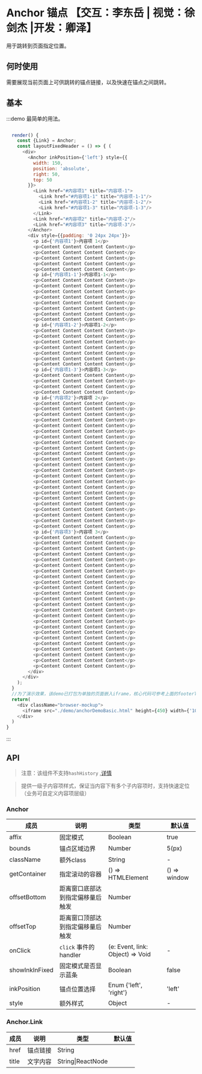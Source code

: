 # Anchor 锚点 【交互：李东岳 | 视觉：徐剑杰 |开发：卿泽】

用于跳转到页面指定位置。

## 何时使用

需要展现当前页面上可供跳转的锚点链接，以及快速在锚点之间跳转。

## 基本

:::demo 最简单的用法。

```js

  render() {
    const {Link} = Anchor;
    const layoutFixedHeader = () => { (
      <div>
        <Anchor inkPosition={'left'} style={{
          width: 150,
          position: 'absolute',
          right: 50,
          top: 50
        }}>
          <Link href="#内容项1" title="内容项-1">
            <Link href="#内容项1-1" title="内容项-1-1"/>
            <Link href="#内容项1-2" title="内容项-1-2"/>
            <Link href="#内容项1-3" title="内容项-1-3"/>
          </Link>
          <Link href="#内容项2" title="内容项-2"/>
          <Link href="#内容项3" title="内容项-3"/>
        </Anchor>
        <div style={{padding: '0 24px 24px'}}>
          <p id={'内容项1'}>内容项 1</p>
          <p>Content Content Content Content</p>
          <p>Content Content Content Content</p>
          <p>Content Content Content Content</p>
          <p>Content Content Content Content</p>
          <p>Content Content Content Content</p>
          <p id={'内容项1-1'}>内容项1-1</p>
          <p>Content Content Content Content</p>
          <p>Content Content Content Content</p>
          <p>Content Content Content Content</p>
          <p>Content Content Content Content</p>
          <p>Content Content Content Content</p>
          <p>Content Content Content Content</p>
          <p>Content Content Content Content</p>
          <p>Content Content Content Content</p>
          <p id={'内容项1-2'}>内容项1-2</p>
          <p>Content Content Content Content</p>
          <p>Content Content Content Content</p>
          <p>Content Content Content Content</p>
          <p>Content Content Content Content</p>
          <p>Content Content Content Content</p>
          <p>Content Content Content Content</p>
          <p>Content Content Content Content</p>
          <p id={'内容项1-3'}>内容项1-3</p>
          <p>Content Content Content Content</p>
          <p>Content Content Content Content</p>
          <p>Content Content Content Content</p>
          <p>Content Content Content Content</p>
          <p id={'内容项2'}>内容项 2</p>
          <p>Content Content Content Content</p>
          <p>Content Content Content Content</p>
          <p>Content Content Content Content</p>
          <p>Content Content Content Content</p>
          <p>Content Content Content Content</p>
          <p>Content Content Content Content</p>
          <p>Content Content Content Content</p>
          <p>Content Content Content Content</p>
          <p>Content Content Content Content</p>
          <p>Content Content Content Content</p>
          <p>Content Content Content Content</p>
          <p>Content Content Content Content</p>
          <p>Content Content Content Content</p>
          <p>Content Content Content Content</p>
          <p>Content Content Content Content</p>
          <p>Content Content Content Content</p>
          <p>Content Content Content Content</p>
          <p>Content Content Content Content</p>
          <p>Content Content Content Content</p>
          <p>Content Content Content Content</p>
          <p>Content Content Content Content</p>
          <p>Content Content Content Content</p>
          <p>Content Content Content Content</p>
          <p id={'内容项3'}>内容项 3</p>
          <p>Content Content Content Content</p>
          <p>Content Content Content Content</p>
          <p>Content Content Content Content</p>
          <p>Content Content Content Content</p>
          <p>Content Content Content Content</p>
          <p>Content Content Content Content</p>
          <p>Content Content Content Content</p>
          <p>Content Content Content Content</p>
          <p>Content Content Content Content</p>
          <p>Content Content Content Content</p>
          <p>Content Content Content Content</p>
          <p>Content Content Content Content</p>
          <p>Content Content Content Content</p>
          <p>Content Content Content Content</p>
          <p>Content Content Content Content</p>
          <p>Content Content Content Content</p>
          <p>Content Content Content Content</p>
          <p>Content Content Content Content</p>
          <p>Content Content Content Content</p>
          <p>Content Content Content Content</p>
          <p>Content Content Content Content</p>
          <p>Content Content Content Content</p>
          <p>Content Content Content Content</p>
          <p>Content Content Content Content</p>
        </div>
      </div>
    );
  }
  //为了演示效果，该demo已打包为单独的页面嵌入iframe，核心代码可参考上面的footerToolbar
  return(
    <div className="browser-mockup">
      <iframe src="./demo/anchorDemoBasic.html" height={450} width={'100%'}></iframe>
    </div>
  )
}
```
:::

## API

> 注意：该组件不支持`hashHistory` ,[详情](https://github.com/ReactTraining/react-router/issues/394#issuecomment-220221604)

> 提供一级子内容项样式，保证当内容下有多个子内容项时，支持快速定位（业务可自定义内容项层级）
  
### Anchor

| 成员 | 说明 | 类型 | 默认值 |
| --- | --- | --- | --- |
| affix | 固定模式 | Boolean | true |
| bounds | 锚点区域边界 | Number | 5(px) |
| className | 额外class | String | - |
| getContainer | 指定滚动的容器 | () => HTMLElement | () => window |
| offsetBottom | 距离窗口底部达到指定偏移量后触发 | Number |  |
| offsetTop | 距离窗口顶部达到指定偏移量后触发 | Number |  |
| onClick | `click` 事件的 handler | (e: Event, link: Object) => Void | - |
| showInkInFixed | 固定模式是否显示蓝条 | Boolean | false |
| inkPosition | 锚点位置选择 | Enum {'left', 'right'} | 'left' |
| style | 额外样式 | Object | - |

### Anchor.Link

| 成员 | 说明 | 类型 | 默认值 |
| --- | --- | --- | --- |
| href | 锚点链接 | String |  |
| title | 文字内容 | String\|ReactNode |  |
